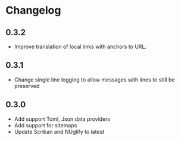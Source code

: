 # Changelog

## 0.3.2

- Improve translation of local links with anchors to URL.

## 0.3.1

- Change single line logging to allow messages with lines to still be preserved

## 0.3.0

- Add support Toml, Json data providers
- Add support for sitemaps
- Update Scriban and NUglify to latest
